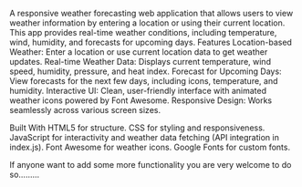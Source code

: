 A responsive weather forecasting web application that allows users to view weather information by entering a location or using their current location. This app provides real-time weather conditions, including temperature, wind, humidity, and forecasts for upcoming days.
Features
Location-based Weather: Enter a location or use current location data to get weather updates.
Real-time Weather Data: Displays current temperature, wind speed, humidity, pressure, and heat index.
Forecast for Upcoming Days: View forecasts for the next few days, including icons, temperature, and humidity.
Interactive UI: Clean, user-friendly interface with animated weather icons powered by Font Awesome.
Responsive Design: Works seamlessly across various screen sizes.

Built With
HTML5 for structure.
CSS for styling and responsiveness.
JavaScript for interactivity and weather data fetching (API integration in index.js).
Font Awesome for weather icons.
Google Fonts for custom fonts.

If anyone want to add some more functionality you are very welcome to do so.........
